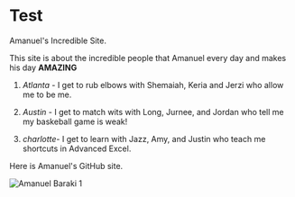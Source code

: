 # Test
Amanuel's Incredible Site.

This site is about the incredible people that Amanuel every day and makes his day **AMAZING**

1. *Atlanta* - I  get to rub elbows with Shemaiah, Keria and Jerzi who allow me to be me.

2. *Austin* - I get to match wits with Long, Jurnee, and Jordan who tell me my baskeball game is weak!
   
3. *charlotte*- I get to learn with Jazz, Amy, and Justin who teach me shortcuts in Advanced Excel.

Here is Amanuel's GitHub site.

![Amanuel Baraki 1](Github.jpg)
